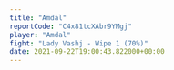 ```yaml
---
title: "Amdal"
reportCode: "C4x81tcXAbr9YMgj"
player: "Amdal"
fight: "Lady Vashj - Wipe 1 (70%)"
date: 2021-09-22T19:00:43.822000+00:00
---
```

